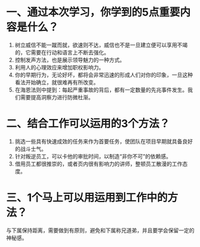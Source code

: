 # 一、通过本次学习，你学到的5点重要内容是什么？
1. 树立威信不能一蹴而就，欲速则不达，威信也不是一旦建立便可以享用不竭的，它需要在行动和语言上不断去强化。
2. 控制发声方法，也是展示领导魅力的一种方式。
3. 利用人的心理效应来增加职权影响力。
4. 你的早期行为，无论好坏，都将会非常迅速的形成人们对你的印象，一旦这种看法开始确立，就很难再有所改变。
5. 在海恩法则中提到：每起严重事故的背后，都有一定数量的先兆事件发生。我们需要提高洞察力进行防微杜渐。

# 二、结合工作可以运用的3个方法？
1. 挑选一些具有快速成效的任务来作为首要任务，使团队在项目早期就具备良好的战斗士气。
2. 针对叛逆员工，可以卡他的审批时间，以制造“非你不可”的依赖感。
3. 借用员工都很推崇的，或者页内很有影响力的讲师，整顿员工散漫的工作态度。

# 三、1个马上可以用运用到工作中的方法？
与下属保持距离，需要做到有原则，避免和下属称兄道弟，并且要学会保留一定的神秘感。